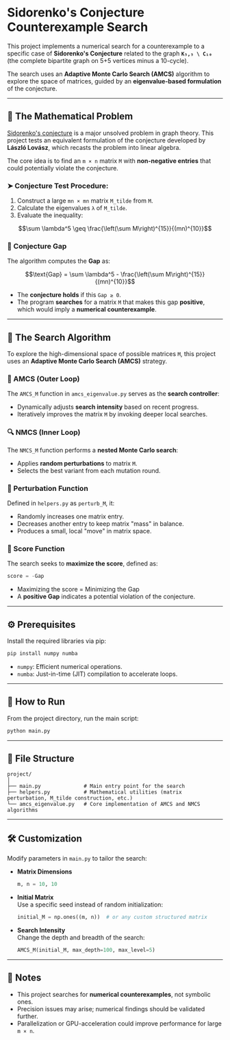 # Sidorenko's Conjecture Counterexample Search

This project implements a numerical search for a counterexample to a specific case of **Sidorenko's Conjecture** related to the graph **`K₅,₅ \ C₁₀`** (the complete bipartite graph on 5+5 vertices minus a 10-cycle).

The search uses an **Adaptive Monte Carlo Search (AMCS)** algorithm to explore the space of matrices, guided by an **eigenvalue-based formulation** of the conjecture.

---

## 📐 The Mathematical Problem

[Sidorenko's conjecture](https://en.wikipedia.org/wiki/Sidorenko%27s_conjecture) is a major unsolved problem in graph theory. This project tests an equivalent formulation of the conjecture developed by **László Lovász**, which recasts the problem into linear algebra.

The core idea is to find an `m × n` matrix `M` with **non-negative entries** that could potentially violate the conjecture.

### ➤ Conjecture Test Procedure:

1. Construct a large `mn × mn` matrix `M_tilde` from `M`.
2. Calculate the eigenvalues `λ` of `M_tilde`.
3. Evaluate the inequality:

```math
\sum \lambda^5 \geq \frac{\left(\sum M\right)^{15}}{(mn)^{10}}
```

### 🔎 Conjecture Gap

The algorithm computes the **Gap** as:

```math
\text{Gap} = \sum \lambda^5 - \frac{\left(\sum M\right)^{15}}{(mn)^{10}}
```

- The **conjecture holds** if this `Gap ≥ 0`.
- The program **searches** for a matrix `M` that makes this gap **positive**, which would imply a **numerical counterexample**.

---

## 🧪 The Search Algorithm

To explore the high-dimensional space of possible matrices `M`, this project uses an **Adaptive Monte Carlo Search (AMCS)** strategy.

### 🔁 AMCS (Outer Loop)

The `AMCS_M` function in `amcs_eigenvalue.py` serves as the **search controller**:
- Dynamically adjusts **search intensity** based on recent progress.
- Iteratively improves the matrix `M` by invoking deeper local searches.

### 🔍 NMCS (Inner Loop)

The `NMCS_M` function performs a **nested Monte Carlo search**:
- Applies **random perturbations** to matrix `M`.
- Selects the best variant from each mutation round.

### 🎲 Perturbation Function

Defined in `helpers.py` as `perturb_M`, it:
- Randomly increases one matrix entry.
- Decreases another entry to keep matrix "mass" in balance.
- Produces a small, local "move" in matrix space.

### 🧮 Score Function

The search seeks to **maximize the score**, defined as:

```python
score = -Gap
```

- Maximizing the score = Minimizing the Gap
- A **positive Gap** indicates a potential violation of the conjecture.

---

## ⚙️ Prerequisites

Install the required libraries via pip:

```bash
pip install numpy numba
```

- `numpy`: Efficient numerical operations.
- `numba`: Just-in-time (JIT) compilation to accelerate loops.

---

## 🚀 How to Run

From the project directory, run the main script:

```bash
python main.py
```

---

## 📁 File Structure

```text
project/
│
├── main.py              # Main entry point for the search
├── helpers.py           # Mathematical utilities (matrix perturbation, M_tilde construction, etc.)
└── amcs_eigenvalue.py   # Core implementation of AMCS and NMCS algorithms
```

---

## 🛠️ Customization

Modify parameters in `main.py` to tailor the search:

- **Matrix Dimensions**  
  ```python
  m, n = 10, 10
  ```

- **Initial Matrix**  
  Use a specific seed instead of random initialization:
  ```python
  initial_M = np.ones((m, n))  # or any custom structured matrix
  ```

- **Search Intensity**  
  Change the depth and breadth of the search:
  ```python
  AMCS_M(initial_M, max_depth=100, max_level=5)
  ```

---

## 📌 Notes

- This project searches for **numerical counterexamples**, not symbolic ones.
- Precision issues may arise; numerical findings should be validated further.
- Parallelization or GPU-acceleration could improve performance for large `m × n`.
